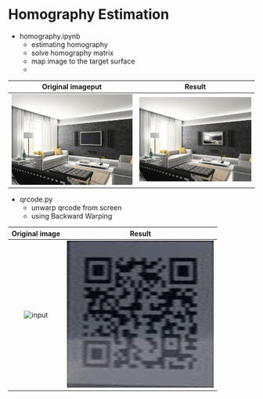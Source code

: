 # Homography Estimation

- homography.ipynb
    - estimating homography
    - solve homography matrix
    - map image to the target surface
    - 
Original imageput        |   Result
:-------------------------:|:-------------------------:
![room](https://github.com/zahrasa/Perspective_Transformation/blob/master/input/room.jpg)  |  ![result](https://github.com/zahrasa/Perspective_Transformation/blob/master/input/result.jpg)


- qrcode.py
    - unwarp qrcode from screen
    - using Backward Warping

Original image             |   Result
:-------------------------:|:-------------------------:
![input](https://raw.githubusercontent.com/w181496/homography/master/input/screen.jpg)  |  ![result](https://github.com/zahrasa/Perspective_Transformation/blob/master/input/recover.png)

